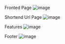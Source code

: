 Fronted Page 
![image](https://github.com/user-attachments/assets/25d4955f-846e-4693-8a25-e3b1b02f0895)

Shortend Url Page 
![image](https://github.com/user-attachments/assets/002c5349-3244-4b3f-b9ff-ca58ffb710ff)

Features 
![image](https://github.com/user-attachments/assets/0abfcd40-30bd-426e-85a4-ec59357d3197)

Footer 
![image](https://github.com/user-attachments/assets/03480bfa-11b0-427a-8cf6-83b84caca841)
